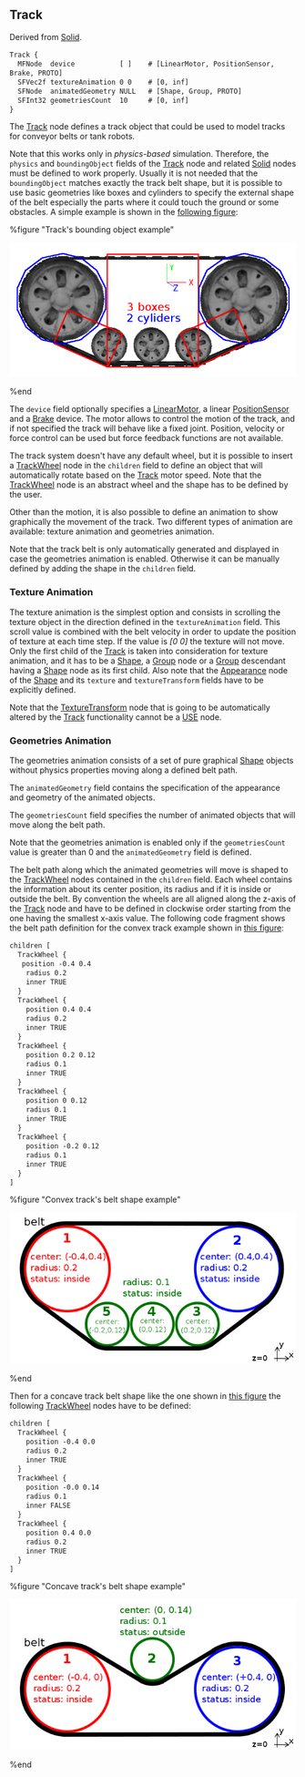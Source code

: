 ## Track

Derived from [Solid](solid.md).

```
Track {
  MFNode  device           [ ]    # [LinearMotor, PositionSensor, Brake, PROTO]
  SFVec2f textureAnimation 0 0    # [0, inf]
  SFNode  animatedGeometry NULL   # [Shape, Group, PROTO]
  SFInt32 geometriesCount  10     # [0, inf]
}
```

The [Track](#track) node defines a track object that could be used to model tracks for conveyor belts or tank robots.

Note that this works only in *physics-based* simulation.
Therefore, the `physics` and `boundingObject` fields of the [Track](#track) node and related [Solid](solid.md) nodes must be defined to work properly.
Usually it is not needed that the `boundingObject` matches exactly the track belt shape, but it is possible to use basic geometries like boxes and cylinders to specify the external shape of the belt especially the parts where it could touch the ground or some obstacles.
A simple example is shown in the [following figure](#track_bounding_object-example):

%figure "Track's bounding object example"

![track_bounding_object.png](images/track_bounding_object.png)

%end

The `device` field optionally specifies a [LinearMotor](linearmotor.md), a linear [PositionSensor](positionsensor.md) and a [Brake](brake.md) device.
The motor allows to control the motion of the track, and if not specified the track will behave like a fixed joint.
Position, velocity or force control can be used but force feedback functions are not available.

The track system doesn't have any default wheel, but it is possible to insert a [TrackWheel](trackwheel.md) node in the `children` field to define an object that will automatically rotate based on the [Track](#track) motor speed.
Note that the [TrackWheel](trackwheel.md) node is an abstract wheel and the shape has to be defined by the user.

Other than the motion, it is also possible to define an animation to show graphically the movement of the track.
Two different types of animation are available: texture animation and geometries animation.

Note that the track belt is only automatically generated and displayed in case the geometries animation is enabled.
Otherwise it can be manually defined by adding the shape in the `children` field.

### Texture Animation

The texture animation is the simplest option and consists in scrolling the texture object in the direction defined in the `textureAnimation` field.
This scroll value is combined with the belt velocity in order to update the position of texture at each time step.
If the value is *[0 0]* the texture will not move.
Only the first child of the [Track](#track) is taken into consideration for texture animation, and it has to be a [Shape](shape.md), a [Group](group.md) node or a [Group](group.md) descendant having a [Shape](shape.md) node as its first child.
Also note that the [Appearance](appearance.md) node of the [Shape](shape.md) and its `texture` and `textureTransform` fields have to be explicitly defined.

Note that the [TextureTransform](texturetransform.md) node that is going to be automatically altered by the [Track](#track) functionality cannot be a [USE](def-and-use.md) node.

### Geometries Animation

The geometries animation consists of a set of pure graphical [Shape](shape.md) objects without physics properties moving along a defined belt path.

The `animatedGeometry` field contains the specification of the appearance and geometry of the animated objects.

The `geometriesCount` field specifies the number of animated objects that will move along the belt path.

Note that the geometries animation is enabled only if the `geometriesCount` value is greater than 0 and the `animatedGeometry` field is defined.

The belt path along which the animated geometries will move is shaped to the [TrackWheel](trackwheel.md) nodes contained in the `children` field.
Each wheel contains the information about its center position, its radius and if it is inside or outside the belt.
By convention the wheels are all aligned along the z-axis of the [Track](#track) node and have to be defined in clockwise order starting from the one having the smallest x-axis value.
The following code fragment shows the belt path definition for the convex track example shown in [this figure](#convex-track-s-belt-shape-example):

```
children [
  TrackWheel {
   position -0.4 0.4
    radius 0.2
    inner TRUE
  }
  TrackWheel {
    position 0.4 0.4
    radius 0.2
    inner TRUE
  }
  TrackWheel {
    position 0.2 0.12
    radius 0.1
    inner TRUE
  }
  TrackWheel {
    position 0 0.12
    radius 0.1
    inner TRUE
  }
  TrackWheel {
    position -0.2 0.12
    radius 0.1
    inner TRUE
  }
]
```

%figure "Convex track's belt shape example"

![track_belt_convex.png](images/track_belt_convex.png)

%end

Then for a concave track belt shape like the one shown in [this figure](#concave-track-s-belt-shape-example) the following [TrackWheel](trackwheel.md) nodes have to be defined:

```
children [
  TrackWheel {
    position -0.4 0.0
    radius 0.2
    inner TRUE
  }
  TrackWheel {
    position -0.0 0.14
    radius 0.1
    inner FALSE
  }
  TrackWheel {
    position 0.4 0.0
    radius 0.2
    inner TRUE
  }
]
```

%figure "Concave track's belt shape example"

![track_belt_concave.png](images/track_belt_concave.png)

%end
